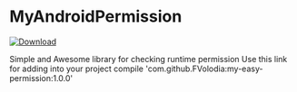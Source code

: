 # MyAndroidPermission
 [ ![Download](https://api.bintray.com/packages/fvolodia/maven/my-easy-permission/images/download.svg) ](https://bintray.com/fvolodia/maven/my-easy-permission/_latestVersion)


Simple and Awesome library for checking runtime permission 
Use this link for adding into your project
compile 'com.github.FVolodia:my-easy-permission:1.0.0'
